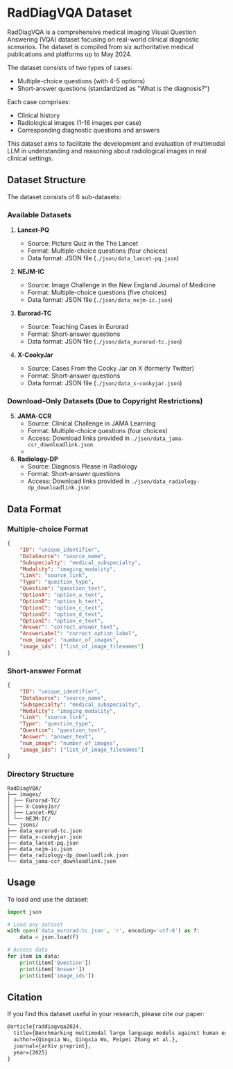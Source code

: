 # RadDiagVQA Dataset
RadDiagVQA is a comprehensive medical imaging Visual Question Answering (VQA) dataset focusing on real-world clinical diagnostic scenarios. The dataset is compiled from six authoritative medical publications and platforms up to May 2024.

The dataset consists of two types of cases:
- Multiple-choice questions (with 4-5 options)
- Short-answer questions (standardized as "What is the diagnosis?")

Each case comprises:
- Clinical history
- Radiological images (1-16 images per case)
- Corresponding diagnostic questions and answers

This dataset aims to facilitate the development and evaluation of multimodal LLM in understanding and reasoning about radiological images in real clinical settings.

## Dataset Structure

The dataset consists of 6 sub-datasets:

### Available Datasets

1. **Lancet-PQ**
   - Source: Picture Quiz in the The Lancet 
   - Format: Multiple-choice questions (four choices)
   - Data format: JSON file (`./json/data_lancet-pq.json`)

2. **NEJM-IC**
   - Source: Image Challenge in the New England Journal of Medicine 
   - Format: Multiple-choice questions (five choices)
   - Data format: JSON file (`./json/data_nejm-ic.json`)
   
3. **Eurorad-TC**
   - Source: Teaching Cases in Eurorad 
   - Format: Short-answer questions
   - Data format: JSON file (`./json/data_eurorad-tc.json`)

4. **X-CookyJar**
   - Source: Cases From the Cooky Jar on X (formerly Twitter)
   - Format: Short-answer questions
   - Data format: JSON file (`./json/data_x-cookyjar.json`)

    
### Download-Only Datasets (Due to Copyright Restrictions)

5. **JAMA-CCR**
   - Source: Clinical Challenge in JAMA Learning
   - Format: Multiple-choice questions (four choices)
   - Access: Download links provided in `./json/data_jama-ccr_downloadlink.json`
   - 
6. **Radiology-DP**
   - Source: Diagnosis Please in Radiology 
   - Format: Short-answer questions
   - Access: Download links provided in `./json/data_radiology-dp_downloadlink.json`



## Data Format

### Multiple-choice Format
```json
{
    "ID": "unique_identifier",
    "DataSource": "source_name",
    "Subspecialty": "medical_subspecialty",
    "Modality": "imaging_modality",
    "Link": "source_link",
    "Type": "question_type",
    "Question": "question_text",
    "OptionA": "option_a_text",
    "OptionB": "option_b_text",
    "OptionC": "option_c_text",
    "OptionD": "option_d_text", 
    "OptionE": "option_e_text", 
    "Answer": "correct_answer_text",
    "AnswerLabel": "correct_option_label",
    "num_image": "number_of_images",
    "image_ids": ["list_of_image_filenames"]
}
```

### Short-answer Format
```json
{
    "ID": "unique_identifier",
    "DataSource": "source_name",
    "Subspecialty": "medical_subspecialty",
    "Modality": "imaging_modality",
    "Link": "source_link",
    "Type": "question_type",
    "Question": "question_text",
    "Answer": "answer_text",
    "num_image": "number_of_images",
    "image_ids": ["list_of_image_filenames"]
}
```


### Directory Structure
 ```
RadDiagVQA/
├── images/
│ ├── Eurorad-TC/
│ ├── X-CookyJar/
│ ├── Lancet-PQ/
│ └── NEJM-IC/
└── jsons/
├── data_eurorad-tc.json
├── data_x-cookyjar.json
├── data_lancet-pq.json
├── data_nejm-ic.json
├── data_radiology-dp_downloadlink.json
└── data_jama-ccr_downloadlink.json
 ```

## Usage
To load and use the dataset:
```python
import json

# Load any dataset
with open('data_eurorad-tc.json', 'r', encoding='utf-8') as f:
    data = json.load(f)

# Access data
for item in data:
    print(item['Question'])
    print(item['Answer'])
    print(item['image_ids'])
```

## Citation
If you find this dataset useful in your research, please cite our paper:
```tex
@article{raddiagvqa2024,
  title={Benchmarking multimodal large language models against human expertise in radiology},
  author={Qingxia Wu, Qingxia Wu, Peipei Zhang et al.},
  journal={arXiv preprint},
  year={2025}
}